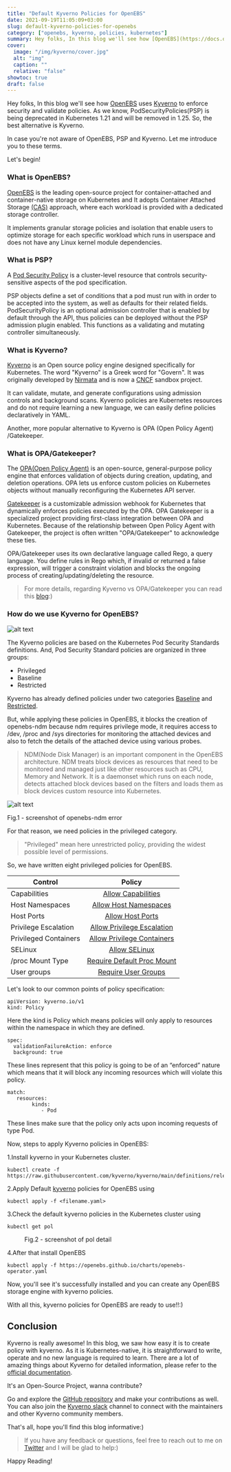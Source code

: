 ```yaml
---
title: "Default Kyverno Policies for OpenEBS"
date: 2021-09-19T11:05:09+03:00
slug: default-kyverno-policies-for-openebs
category: ["openebs, kyverno, policies, kubernetes"]
summary: Hey folks, In this blog we'll see how [OpenEBS](https://docs.openebs.io/) uses [Kyverno](https://kyverno.io/docs/) to enforce security and validate policies.As we know, PodSecurityPolicies(PSP) is being deprecated in Kubernetes 1.21 and will be removed in 1.25. So, the best alternative is Kyverno.
cover:
  image: "/img/kyverno/cover.jpg"
  alt: "img"
  caption: ""
  relative: "false"
showtoc: true
draft: false
---
```

Hey folks, In this blog we'll see how [OpenEBS](https://docs.openebs.io/) uses [Kyverno](https://kyverno.io/docs/) to enforce security and validate policies. 
As we know, PodSecurityPolicies(PSP) is being deprecated in Kubernetes 1.21 and will be removed in 1.25. So, the best alternative is Kyverno.

In case you're not aware of OpenEBS, PSP and Kyverno. Let me introduce you to these terms.

Let's begin!
### What is OpenEBS?

[OpenEBS](https://docs.openebs.io) is the leading open-source project for container-attached and container-native storage on Kubernetes and It adopts Container Attached Storage [(CAS)](https://www.cncf.io/blog/2020/09/22/container-attached-storage-is-cloud-native-storage-cas/) approach, where each workload is provided with a dedicated storage controller.

It implements granular storage policies and isolation that enable users to optimize storage for each specific workload which runs in userspace and does not have any Linux kernel module dependencies.


### What is PSP?

A [Pod Security Policy](https://kubernetes.io/docs/concepts/policy/pod-security-policy/) is a cluster-level resource that controls security-sensitive aspects of the pod specification.

PSP objects define a set of conditions that a pod must run with in order to be accepted into the system, as well as defaults for their related fields. PodSecurityPolicy is an optional admission controller that is enabled by default through the API, thus policies can be deployed without the PSP admission plugin enabled. This functions as a validating and mutating controller simultaneously.

### What is Kyverno?

[Kyverno](https://kyverno.io/) is an Open source policy engine designed specifically for Kubernetes. The word "Kyverno" is a Greek word for "Govern". It was originally developed by [Nirmata](https://nirmata.com/) and is now a [CNCF](https://www.cncf.io/sandbox-projects/) sandbox project.

It can validate, mutate, and generate configurations using admission controls and background scans. Kyverno policies are Kubernetes resources and do not require learning a new language, we can easily define policies declaratively in YAML.

Another, more popular alternative to Kyverno is OPA (Open Policy Agent) /Gatekeeper.

### What is OPA/Gatekeeper?

The [OPA(Open Policy Agent)](https://www.openpolicyagent.org/docs/latest/) is an open-source, general-purpose policy engine that enforces validation of objects during creation, updating, and deletion operations. OPA lets us enforce custom policies on Kubernetes objects without manually reconfiguring the Kubernetes API server.

[Gatekeeper](https://www.openpolicyagent.org/docs/latest/kubernetes-introduction/#what-is-opa-gatekeeper) is a customizable admission webhook for Kubernetes that dynamically enforces policies executed by the OPA.
OPA Gatekeeper is a specialized project providing first-class integration between OPA and Kubernetes. Because of the relationship between Open Policy Agent with Gatekeeper, the project is often written "OPA/Gatekeeper" to acknowledge these ties.

OPA/Gatekeeper uses its own declarative language called Rego, a query language. You define rules in Rego which, if invalid or returned a false expression, will trigger a constraint violation and blocks the ongoing process of creating/updating/deleting the resource.

>For more details, regarding Kyverno vs OPA/Gatekeeper you can read this [blog](https://neonmirrors.net/post/2021-02/kubernetes-policy-comparison-opa-gatekeeper-vs-kyverno/):)

### How do we use Kyverno for OpenEBS?

![alt text](https://dev-to-uploads.s3.amazonaws.com/uploads/articles/elqh27vz2bbb6e8yng42.png)

The Kyverno policies are based on the Kubernetes Pod Security Standards definitions. And, Pod Security Standard policies are organized in three groups:
- Privileged
- Baseline
- Restricted

Kyverno has already defined policies under two categories [Baseline](https://kyverno.io/policies/pod-security/#baseline) and [Restricted](https://kyverno.io/policies/pod-security/#restricted).

But, while applying these policies in OpenEBS, it blocks the creation of openebs-ndm because ndm requires privilege mode, it requires access to /dev, /proc and /sys directories for monitoring the attached devices and also to fetch the details of the attached device using various probes.

>NDM(Node Disk Manager) is an important component in the OpenEBS architecture. NDM treats block devices as resources that need to be monitored and managed just like other resources such as CPU, Memory and Network. It is a daemonset which runs on each node, detects attached block devices based on the filters and loads them as block devices custom resource into Kubernetes.

![alt text](https://dev-to-uploads.s3.amazonaws.com/uploads/articles/igzh5ybsd2u279dm0ot9.png)
  <figcaption>Fig.1 - screenshot of openebs-ndm error</figcaption>


For that reason, we need policies in the privileged category.

>"Privileged" mean here unrestricted policy, providing the widest possible level of permissions.

So, we have written eight privileged policies for OpenEBS.

| Control        | Policy        | 
| -------------  |:-------------:| 
| Capabilities   |[Allow Capabilities](https://github.com/openebs/charts/blob/master/charts/openebs/templates/kyverno/allow-capabilities.yaml)|
| Host Namespaces|[Allow Host Namespaces](https://github.com/openebs/charts/blob/master/charts/openebs/templates/kyverno/allow-host-namespaces.yaml)|   
| Host Ports     |[Allow Host Ports](https://github.com/openebs/charts/blob/master/charts/openebs/templates/kyverno/allow-host-ports.yaml)|
|Privilege Escalation   |[Allow Privilege Escalation](https://github.com/openebs/charts/blob/master/charts/openebs/templates/kyverno/allow-privilege-escalation.yaml)|
|Privileged Containers|[Allow Privilege Containers](https://github.com/openebs/charts/blob/master/charts/openebs/templates/kyverno/allow-privileged-containers.yaml)|   
| SELinux |[Allow SELinux](https://github.com/openebs/charts/blob/master/charts/openebs/templates/kyverno/allow-selinux.yaml)|
|/proc Mount Type|[Require Default Proc Mount](https://github.com/openebs/charts/blob/master/charts/openebs/templates/kyverno/allow-proc-mount.yaml)|   
|User groups |[Require User Groups](https://github.com/openebs/charts/blob/master/charts/openebs/templates/kyverno/require-user-groups.yaml)|

Let's look to our common points of policy specification:

```
apiVersion: kyverno.io/v1
kind: Policy
```
Here the kind is Policy which means policies will only apply to resources within the namespace in which they are defined. 

```
spec:
  validationFailureAction: enforce
  background: true
```
These lines represent that this policy is going to be of an “enforced” nature which means that it will block any incoming resources which will violate this policy.

```
match:
   resources:
        kinds:
           - Pod
```
These lines make sure that the policy only acts upon incoming requests of type Pod.


Now, steps to apply Kyverno policies in OpenEBS:

1.Install kyverno in your Kubernetes cluster.

```
kubectl create -f https://raw.githubusercontent.com/kyverno/kyverno/main/definitions/release/install.yaml
```
2.Apply Default [kyverno](https://github.com/openebs/charts/tree/master/charts/openebs/templates/kyverno) policies for OpenEBS using

```
kubectl apply -f <filename.yaml>
```
3.Check the default kyverno policies in the Kubernetes cluster using
```
kubectl get pol
```
<figure>
  <img src="">
  <figcaption>Fig.2 - screenshot of pol detail</figcaption>
</figure>

4.After that install OpenEBS 
```
kubectl apply -f https://openebs.github.io/charts/openebs-operator.yaml
```
Now, you'll see it's successfully installed and you can create any OpenEBS storage engine with kyverno policies.

With all this, kyverno policies for OpenEBS are ready to use!!:)

## Conclusion

Kyverno is really awesome! In this blog, we saw how easy it is to create policy with kyverno. As it is Kubernetes-native, it is straightforward to write, operate and no new language is required to learn.
There are a lot of amazing things about Kyverno for detailed information, please refer to the [official documentation](https://kyverno.io/docs/).

It's an Open-Source Project, wanna contribute?

Go and explore the [GitHub repository](https://github.com/kyverno) and make your contributions as well. You can also join the [Kyverno slack](https://app.slack.com/client/T09NY5SBT/CLGR9BJU9) channel to connect with the maintainers and other Kyverno community members.

That's all, hope you'll find this blog informative:)

> If you have any feedback or questions, feel free to reach out to me on [Twitter](https://twitter.com/NiveditaPrasa15) and I will be glad to help:)

Happy Reading!